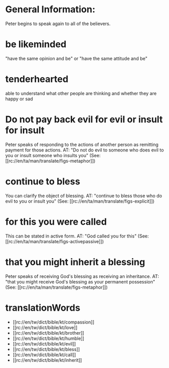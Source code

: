 # General Information:

Peter begins to speak again to all of the believers.

# be likeminded

"have the same opinion and be" or "have the same attitude and be"

# tenderhearted

able to understand what other people are thinking and whether they are happy or sad

# Do not pay back evil for evil or insult for insult

Peter speaks of responding to the actions of another person as remitting payment for those actions. AT: "Do not do evil to someone who does evil to you or insult someone who insults you" (See: [[rc://en/ta/man/translate/figs-metaphor]])

# continue to bless

You can clarify the object of blessing. AT: "continue to bless those who do evil to you or insult you" (See: [[rc://en/ta/man/translate/figs-explicit]])

# for this you were called

This can be stated in active form. AT: "God called you for this" (See: [[rc://en/ta/man/translate/figs-activepassive]])

# that you might inherit a blessing

Peter speaks of receiving God's blessing as receiving an inheritance. AT: "that you might receive God's blessing as your permanent possession" (See: [[rc://en/ta/man/translate/figs-metaphor]])

# translationWords

* [[rc://en/tw/dict/bible/kt/compassion]]
* [[rc://en/tw/dict/bible/kt/love]]
* [[rc://en/tw/dict/bible/kt/brother]]
* [[rc://en/tw/dict/bible/kt/humble]]
* [[rc://en/tw/dict/bible/kt/evil]]
* [[rc://en/tw/dict/bible/kt/bless]]
* [[rc://en/tw/dict/bible/kt/call]]
* [[rc://en/tw/dict/bible/kt/inherit]]